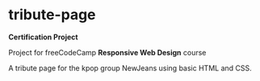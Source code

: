 # tribute-page
**Certification Project**  

Project for freeCodeCamp **Responsive Web Design** course  

A tribute page for the kpop group NewJeans using basic HTML and CSS.
